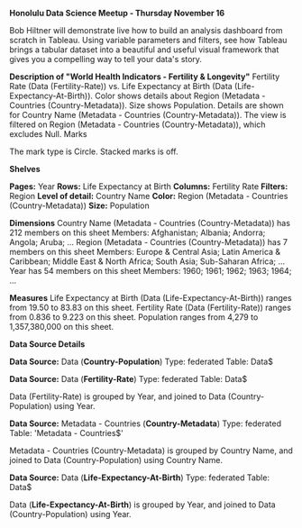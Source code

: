 **Honolulu Data Science Meetup - Thursday November 16**

Bob Hiltner will demonstrate live how to build an analysis dashboard from scratch in Tableau. Using variable parameters and filters, see how Tableau brings a tabular dataset into a beautiful and useful visual framework that gives you a compelling way to tell your data's story.

**Description of "World Health Indicators - Fertility & Longevity"**
Fertility Rate (Data (Fertility-Rate)) vs. Life Expectancy at Birth (Data (Life-Expectancy-At-Birth)).  Color shows details about Region (Metadata - Countries (Country-Metadata)).  Size shows Population.  Details are shown for Country Name (Metadata - Countries (Country-Metadata)). The view is filtered on Region (Metadata - Countries (Country-Metadata)), which excludes Null.
Marks

The mark type is Circle.
Stacked marks is off.

**Shelves**

**Pages:**
Year
**Rows:**
Life Expectancy at Birth
**Columns:**
Fertility Rate
**Filters:**
Region
**Level of detail:**
Country Name
**Color:**
Region (Metadata - Countries (Country-Metadata))
**Size:**
Population

**Dimensions**
Country Name (Metadata - Countries (Country-Metadata)) has 212 members on this sheet
Members: Afghanistan; Albania; Andorra; Angola; Aruba; ...
Region (Metadata - Countries (Country-Metadata)) has 7 members on this sheet
Members: Europe & Central Asia; Latin America & Caribbean; Middle East & North Africa; South Asia; Sub-Saharan Africa; ...
Year has 54 members on this sheet
Members: 1960; 1961; 1962; 1963; 1964; ...

**Measures**
Life Expectancy at Birth (Data (Life-Expectancy-At-Birth)) ranges from 19.50 to 83.83 on this sheet.
Fertility Rate (Data (Fertility-Rate)) ranges from 0.836 to 9.223 on this sheet.
Population ranges from 4,279 to 1,357,380,000 on this sheet.

**Data Source Details**

**Data Source:**
Data (**Country-Population**)
Type:
federated
Table:
Data$


**Data Source:**
Data (**Fertility-Rate**)
Type:
federated
Table:
Data$

Data (Fertility-Rate) is grouped by Year, and joined to Data (Country-Population) using Year.

**Data Source:**
Metadata - Countries (**Country-Metadata**)
Type:
federated
Table:
'Metadata - Countries$'

Metadata - Countries (Country-Metadata) is grouped by Country Name, and joined to Data (Country-Population) using Country Name.

**Data Source:**
Data (**Life-Expectancy-At-Birth**)
Type:
federated
Table:
Data$

Data (**Life-Expectancy-At-Birth**) is grouped by Year, and joined to Data (Country-Population) using Year.
